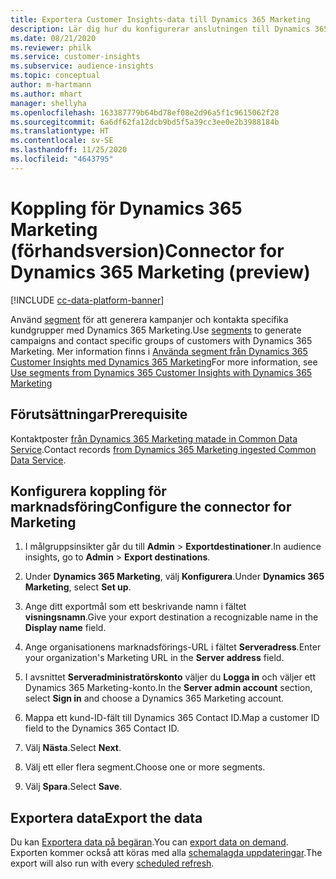 ```yaml
---
title: Exportera Customer Insights-data till Dynamics 365 Marketing
description: Lär dig hur du konfigurerar anslutningen till Dynamics 365 Marketing.
ms.date: 08/21/2020
ms.reviewer: philk
ms.service: customer-insights
ms.subservice: audience-insights
ms.topic: conceptual
author: m-hartmann
ms.author: mhart
manager: shellyha
ms.openlocfilehash: 163387779b64bd78ef08e2d96a5f1c9615062f28
ms.sourcegitcommit: 6a6df62fa12dcb9bd5f5a39cc3ee0e2b3988184b
ms.translationtype: HT
ms.contentlocale: sv-SE
ms.lasthandoff: 11/25/2020
ms.locfileid: "4643795"
---
```

# <a name="connector-for-dynamics-365-marketing-preview"></a><span data-ttu-id="e4729-103">Koppling för Dynamics 365 Marketing (förhandsversion)</span><span class="sxs-lookup"><span data-stu-id="e4729-103">Connector for Dynamics 365 Marketing (preview)</span></span>

[!INCLUDE [cc-data-platform-banner](../includes/cc-data-platform-banner.md)]

<span data-ttu-id="e4729-104">Använd [segment](segments.md) för att generera kampanjer och kontakta specifika kundgrupper med Dynamics 365 Marketing.</span><span class="sxs-lookup"><span data-stu-id="e4729-104">Use [segments](segments.md) to generate campaigns and contact specific groups of customers with Dynamics 365 Marketing.</span></span> <span data-ttu-id="e4729-105">Mer information finns i [Använda segment från Dynamics 365 Customer Insights med Dynamics 365 Marketing](https://docs.microsoft.com/dynamics365/marketing/customer-insights-segments)</span><span class="sxs-lookup"><span data-stu-id="e4729-105">For more information, see [Use segments from Dynamics 365 Customer Insights with Dynamics 365 Marketing](https://docs.microsoft.com/dynamics365/marketing/customer-insights-segments)</span></span>

## <a name="prerequisite"></a><span data-ttu-id="e4729-106">Förutsättningar</span><span class="sxs-lookup"><span data-stu-id="e4729-106">Prerequisite</span></span>

<span data-ttu-id="e4729-107">Kontaktposter [från Dynamics 365 Marketing matade in Common Data Service](connect-power-query.md).</span><span class="sxs-lookup"><span data-stu-id="e4729-107">Contact records [from Dynamics 365 Marketing ingested Common Data Service](connect-power-query.md).</span></span>

## <a name="configure-the-connector-for-marketing"></a><span data-ttu-id="e4729-108">Konfigurera koppling för marknadsföring</span><span class="sxs-lookup"><span data-stu-id="e4729-108">Configure the connector for Marketing</span></span>

1. <span data-ttu-id="e4729-109">I målgruppsinsikter går du till **Admin** > **Exportdestinationer**.</span><span class="sxs-lookup"><span data-stu-id="e4729-109">In audience insights, go to **Admin** > **Export destinations**.</span></span>

1. <span data-ttu-id="e4729-110">Under **Dynamics 365 Marketing**, välj **Konfigurera**.</span><span class="sxs-lookup"><span data-stu-id="e4729-110">Under **Dynamics 365 Marketing**, select **Set up**.</span></span>

1. <span data-ttu-id="e4729-111">Ange ditt exportmål som ett beskrivande namn i fältet **visningsnamn**.</span><span class="sxs-lookup"><span data-stu-id="e4729-111">Give your export destination a recognizable name in the **Display name** field.</span></span>

1. <span data-ttu-id="e4729-112">Ange organisationens marknadsförings-URL i fältet **Serveradress**.</span><span class="sxs-lookup"><span data-stu-id="e4729-112">Enter your organization's Marketing URL in the **Server address** field.</span></span>

1. <span data-ttu-id="e4729-113">I avsnittet **Serveradministratörskonto** väljer du **Logga in** och väljer ett Dynamics 365 Marketing-konto.</span><span class="sxs-lookup"><span data-stu-id="e4729-113">In the **Server admin account** section, select **Sign in** and choose a Dynamics 365 Marketing account.</span></span>

1. <span data-ttu-id="e4729-114">Mappa ett kund-ID-fält till Dynamics 365 Contact ID.</span><span class="sxs-lookup"><span data-stu-id="e4729-114">Map a customer ID field to the Dynamics 365 Contact ID.</span></span>

1. <span data-ttu-id="e4729-115">Välj **Nästa**.</span><span class="sxs-lookup"><span data-stu-id="e4729-115">Select **Next**.</span></span>

1. <span data-ttu-id="e4729-116">Välj ett eller flera segment.</span><span class="sxs-lookup"><span data-stu-id="e4729-116">Choose one or more segments.</span></span>

1. <span data-ttu-id="e4729-117">Välj **Spara**.</span><span class="sxs-lookup"><span data-stu-id="e4729-117">Select **Save**.</span></span>

## <a name="export-the-data"></a><span data-ttu-id="e4729-118">Exportera data</span><span class="sxs-lookup"><span data-stu-id="e4729-118">Export the data</span></span>

<span data-ttu-id="e4729-119">Du kan [Exportera data på begäran](export-destinations.md).</span><span class="sxs-lookup"><span data-stu-id="e4729-119">You can [export data on demand](export-destinations.md).</span></span> <span data-ttu-id="e4729-120">Exporten kommer också att köras med alla [schemalagda uppdateringar](system.md#schedule-tab).</span><span class="sxs-lookup"><span data-stu-id="e4729-120">The export will also run with every [scheduled refresh](system.md#schedule-tab).</span></span>
